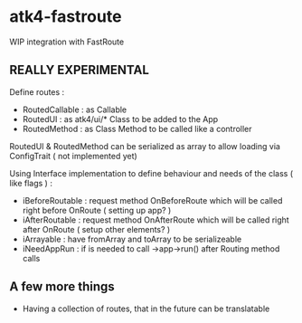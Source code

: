 # atk4-fastroute
WIP integration with FastRoute

REALLY EXPERIMENTAL
-------------------

Define routes :
 - RoutedCallable : as Callable
 - RoutedUI : as atk4/ui/* Class to be added to the App
 - RoutedMethod : as Class Method to be called like a controller
 
RoutedUI & RoutedMethod can be serialized as array to allow loading via ConfigTrait ( not implemented yet)

Using Interface implementation to define behaviour and needs of the class ( like flags ) :

 - iBeforeRoutable : request method OnBeforeRoute which will be called right before OnRoute ( setting up app? )
 - iAfterRoutable : request method OnAfterRoute which will be called right after OnRoute ( setup other elements? )
 - iArrayable : have fromArray and toArray to be serializeable
 - iNeedAppRun : if is needed to call ->app->run() after Routing method calls

A few more things
-----------------
- Having a collection of routes, that in the future can be translatable  